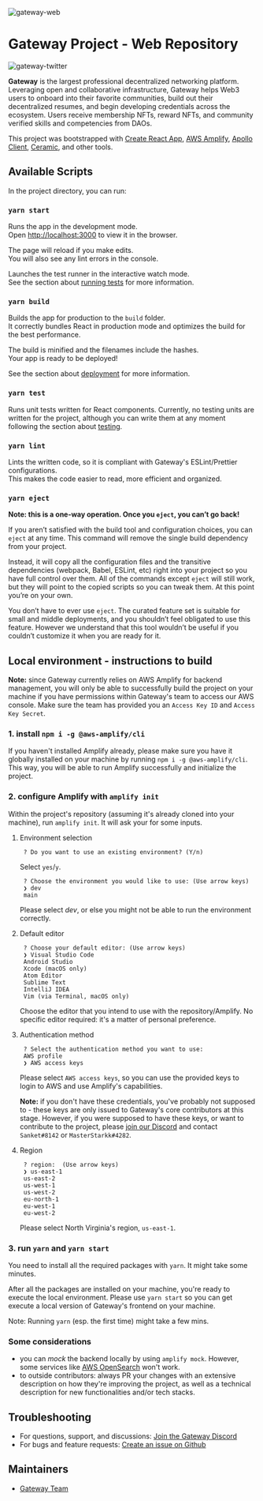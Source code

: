 ![gateway-web](https://www.mygateway.xyz/social.png)

# Gateway Project - Web Repository

![gateway-twitter](https://img.shields.io/twitter/follow/Gateway_DAO?style=social)

**Gateway** is the largest professional decentralized networking platform. Leveraging open and collaborative infrastructure, Gateway helps Web3 users to onboard into their favorite communities, build out their decentralized resumes, and begin developing credentials across the ecosystem. Users receive membership NFTs, reward NFTs, and community verified skills and competencies from DAOs.

This project was bootstrapped with [Create React App](https://github.com/facebook/create-react-app), [AWS Amplify](https://aws.amazon.com/amplify/), [Apollo Client](https://www.apollographql.com/apollo-client), [Ceramic](https://ceramic.network), and other tools.

## Available Scripts

In the project directory, you can run:

### `yarn start`

Runs the app in the development mode.\
Open [http://localhost:3000](http://localhost:3000) to view it in the browser.

The page will reload if you make edits.\
You will also see any lint errors in the console.


Launches the test runner in the interactive watch mode.\
See the section about [running tests](https://facebook.github.io/create-react-app/docs/running-tests) for more information.

### `yarn build`

Builds the app for production to the `build` folder.\
It correctly bundles React in production mode and optimizes the build for the best performance.

The build is minified and the filenames include the hashes.\
Your app is ready to be deployed!

See the section about [deployment](https://facebook.github.io/create-react-app/docs/deployment) for more information.

### `yarn test`

Runs unit tests written for React components. Currently, no testing units are written for the project, although you can write them at any moment following the section about [testing](https://reactjs.org/docs/testing.html).

### `yarn lint`

Lints the written code, so it is compliant with Gateway's ESLint/Prettier configurations.\
This makes the code easier to read, more efficient and organized.

### `yarn eject`

**Note: this is a one-way operation. Once you `eject`, you can’t go back!**

If you aren’t satisfied with the build tool and configuration choices, you can `eject` at any time. This command will remove the single build dependency from your project.

Instead, it will copy all the configuration files and the transitive dependencies (webpack, Babel, ESLint, etc) right into your project so you have full control over them. All of the commands except `eject` will still work, but they will point to the copied scripts so you can tweak them. At this point you’re on your own.

You don’t have to ever use `eject`. The curated feature set is suitable for small and middle deployments, and you shouldn’t feel obligated to use this feature. However we understand that this tool wouldn’t be useful if you couldn’t customize it when you are ready for it.

## Local environment - instructions to build

**Note:** since Gateway currently relies on AWS Amplify for backend management, you will only be able to successfully build the project on your machine if you have permissions within Gateway's team to access our AWS console. Make sure the team has provided you an `Access Key ID` and `Access Key Secret`.

### 1. install `npm i -g @aws-amplify/cli`

If you haven't installed Amplify already, please make sure you have it globally installed on your machine by running `npm i -g @aws-amplify/cli`. This way, you will be able to run Amplify successfully and initialize the project.

### 2. configure Amplify with `amplify init`

Within the project's repository (assuming it's already cloned into your machine), run `amplify init`. It will ask your for some inputs.

1. Environment selection

        ? Do you want to use an existing environment? (Y/n)

    Select `yes`/`y`.

        ? Choose the environment you would like to use: (Use arrow keys)
        ❯ dev
        main
    
    Please select *dev*, or else you might not be able to run the environment correctly.

2. Default editor

        ? Choose your default editor: (Use arrow keys)
        ❯ Visual Studio Code
        Android Studio
        Xcode (macOS only)
        Atom Editor
        Sublime Text
        IntelliJ IDEA
        Vim (via Terminal, macOS only)

    Choose the editor that you intend to use with the repository/Amplify. No specific editor required: it's a matter of personal preference.

3. Authentication method

        ? Select the authentication method you want to use:
        AWS profile
        ❯ AWS access keys

    Please select `AWS access keys`, so you can use the provided keys to login to AWS and use Amplify's capabilities.

    **Note:** if you don't have these credentials, you've probably not supposed to - these keys are only issued to Gateway's core contributors at this stage. However, if you were supposed to have these keys, or want to contribute to the project, please [join our Discord](https://discord.com/invite/78wuJuKFVK) and contact `Sanket#8142` or `MasterStarkk#4282`.

4. Region

        ? region:  (Use arrow keys)
        ❯ us-east-1
        us-east-2
        us-west-1
        us-west-2
        eu-north-1
        eu-west-1
        eu-west-2

    Please select North Virginia's region, `us-east-1`.

### 3. run `yarn` and `yarn start`

You need to install all the required packages with `yarn`. It might take some minutes.

After all the packages are installed on your machine, you're ready to execute the local environment. Please use `yarn start` so you can get execute a local version of Gateway's frontend on your machine.

Note: Running `yarn` (esp. the first time) might take a few mins.


### Some considerations

- you can *mock* the backend locally by using `amplify mock`. However, some services like [AWS OpenSearch](https://aws.amazon.com/opensearch-service/the-elk-stack/what-is-opensearch/) won't work.
- to outside contributors: always PR your changes with an extensive description on how they're improving the project, as well as a technical description for new functionalities and/or tech stacks.

## Troubleshooting

- For questions, support, and discussions: [Join the Gateway Discord](https://discord.com/invite/78wuJuKFVK)
- For bugs and feature requests: [Create an issue on Github](https://github.com/Gateway-DAO/gateway-web)

## Maintainers

- [Gateway Team](https://github.com/orgs/Gateway-DAO/people)